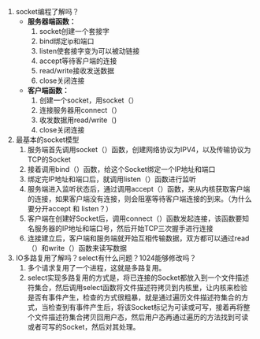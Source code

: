 1. socket编程了解吗？
   - **服务器端函数：**
     1. socket创建一个套接字
     2. bind绑定ip和端口
     3. listen使套接字变为可以被动链接
     4. accept等待客户端的连接
     5. read/write接收发送数据
     6. close关闭连接
   - **客户端函数：**
     1. 创建一个socket，用socket（）
     2. 连接服务器用connect（）
     3. 收发数据用read/write（)
     4. close关闭连接
2. 最基本的socket模型
   1. 服务端首先调用socket（）函数，创建网络协议为IPV4，以及传输协议为TCP的Socket
   2. 接着调用bind（）函数，给这个Socket绑定一个IP地址和端口
   3. 绑定完IP地址和端口后，就调用listen（）函数进行监听
   4. 服务端进入监听状态后，通过调用accept（）函数，来从内核获取客户端的连接，如果客户端没有连接，则会阻塞等待客户端连接的到来。（为什么要分开accept 和 listen？）
   5. 客户端在创建好Socket后，调用connect（）函数发起连接，该函数要知名服务器的IP地址和端口号，然后开始TCP三次握手进行连接
   6. 连接建立后，客户端和服务端就开始互相传输数据，双方都可以通过read（）和write（）函数来读写数据
3. IO多路复用了解吗？select有什么问题？1024能够修改吗？
   1. 多个请求复用了一个进程，这就是多路复用。
   2. select实现多路复用的方式是，将已连接的Socket都放入到一个文件描述符集合，然后调用select函数将文件描述符拷贝到内核里，让内核来检验是否有事件产生，检查的方式很粗暴，就是通过遍历文件描述符集合的方式，当检查到有事件产生后，将该Socket标记为可读或可写，接着再将整个文件描述符集合拷贝回用户态，然后用户态再通过遍历的方法找到可读或者可写的Socket，然后对其处理。